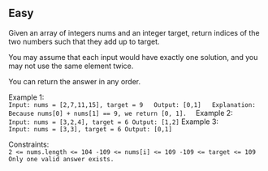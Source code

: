 Easy
---
Given an array of integers nums and an integer target, return indices of the two numbers such that they add up to target.

You may assume that each input would have exactly one solution, and you may not use the same element twice.

You can return the answer in any order.

 

Example 1:<br>
`
Input: nums = [2,7,11,15], target = 9  
Output: [0,1]  
Explanation: Because nums[0] + nums[1] == 9, we return [0, 1].  
`
Example 2:<br>
`
Input: nums = [3,2,4], target = 6
Output: [1,2]
`
Example 3:<br>
`
Input: nums = [3,3], target = 6
Output: [0,1]
`

Constraints:<br>
`
2 <= nums.length <= 104
-109 <= nums[i] <= 109
-109 <= target <= 109
Only one valid answer exists.
`
